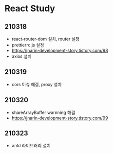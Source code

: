 # React Study

## 210318

- react-router-dom 설치, router 설정
- prettierrc.js 설정
- https://jnarin-development-story.tistory.com/98
- axios 설치

## 210319

- cors 이슈 해결, proxy 설치

## 210320

- shareArrayBuffer warnning 해결
- https://jnarin-development-story.tistory.com/99

## 210323

- antd 라이브러리 설치
